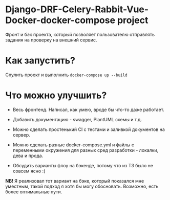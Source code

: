 # Django-DRF-Celery-Rabbit-Vue-Docker-docker-compose project

Фронт и бэк проекта, который позволяет пользователю отправлять задания на проверку на внешний сервис.

# Как запустить?
Спулить проект и выполнить 
```docker-compose up --build```

# Что можно улучшить?
- Весь фронтенд. Написал, как умею, вроде бы что-то даже работает.

- Добавить документацию - swagger, PlantUML схемы и т.д.

- Можно сделать простенький CI с тестами и заливкой документов на сервер.

- Можно сделать разные docker-compose.yml и файлы с переменными окружения для разных сред разработки - локалки, дева и прода.

- Обсудить варианты флоу на бэкенде, потому что из ТЗ было не совсем ясно :(

**NB!** Я реализовал тот вариант на бэке, который показался мне уместным, такой подход я хотя бы могу обосновать. Возможно, есть более оптимальные пути.



